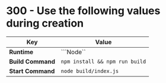 # 300 - Use the following values during creation

| Key | Value |
| -- | -- |
| **Runtime** | ```Node`` |
| **Build Command** | ```npm install && npm run build``` |
| **Start Command** | ```node build/index.js``` |
